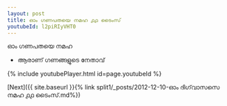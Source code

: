 ```yaml
---
layout: post
title: ഓം ഗണപതയെ നമഹ ൧൧ ടൈംസ്
youtubeId: l2piRIyVHT0
---
```

 
 
 ഓം ഗണപതയെ നമഹ 
 
 -  ആരാണ് ഗണങ്ങളുടെ നേതാവ് 
 
  
 
  
 
 
 
 
 
 


{% include youtubePlayer.html id=page.youtubeId %}
 
[Next]({{ site.baseurl }}{% link  split1/_posts/2012-12-10-ഓം ദിഗ്‌വാസസെ നമഹ ൧൧ ടൈംസ്.md%})
 
